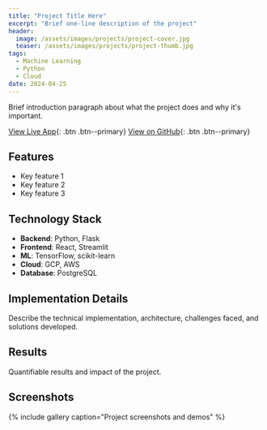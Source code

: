 ```yaml
---
title: "Project Title Here"
excerpt: "Brief one-line description of the project"
header:
  image: /assets/images/projects/project-cover.jpg
  teaser: /assets/images/projects/project-thumb.jpg
tags:
  - Machine Learning
  - Python
  - Cloud
date: 2024-04-25
---
```


Brief introduction paragraph about what the project does and why it's important.

[View Live App](https://your-app-url.com){: .btn .btn--primary}
[View on GitHub](https://github.com/yourusername/repo){: .btn .btn--primary}

## Features

- Key feature 1
- Key feature 2
- Key feature 3

## Technology Stack

- **Backend**: Python, Flask
- **Frontend**: React, Streamlit
- **ML**: TensorFlow, scikit-learn
- **Cloud**: GCP, AWS
- **Database**: PostgreSQL

## Implementation Details

Describe the technical implementation, architecture, challenges faced, and solutions developed.

## Results

Quantifiable results and impact of the project.

## Screenshots

{% include gallery caption="Project screenshots and demos" %}